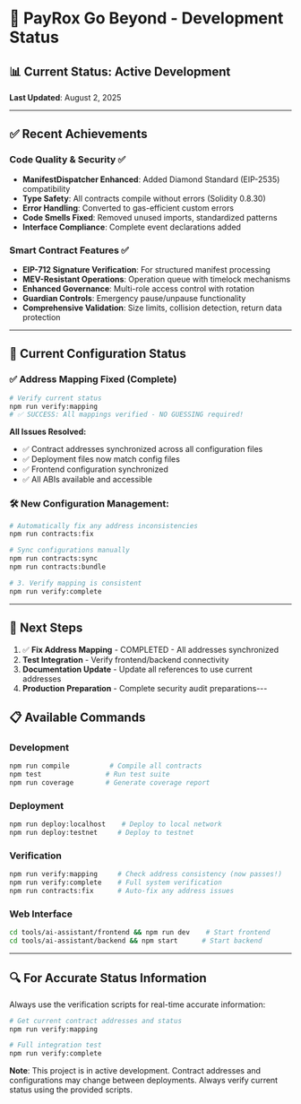 # 🚧 PayRox Go Beyond - Development Status

## 📊 Current Status: **Active Development**

**Last Updated**: August 2, 2025

---

## ✅ **Recent Achievements**

### Code Quality & Security ✅

- **ManifestDispatcher Enhanced**: Added Diamond Standard (EIP-2535) compatibility
- **Type Safety**: All contracts compile without errors (Solidity 0.8.30)
- **Error Handling**: Converted to gas-efficient custom errors
- **Code Smells Fixed**: Removed unused imports, standardized patterns
- **Interface Compliance**: Complete event declarations added

### Smart Contract Features ✅

- **EIP-712 Signature Verification**: For structured manifest processing
- **MEV-Resistant Operations**: Operation queue with timelock mechanisms
- **Enhanced Governance**: Multi-role access control with rotation
- **Guardian Controls**: Emergency pause/unpause functionality
- **Comprehensive Validation**: Size limits, collision detection, return data protection

---

## 🔧 **Current Configuration Status**

### ✅ **Address Mapping Fixed** (Complete)

```bash
# Verify current status
npm run verify:mapping
# ✅ SUCCESS: All mappings verified - NO GUESSING required!
```

**All Issues Resolved:**

- ✅ Contract addresses synchronized across all configuration files
- ✅ Deployment files now match config files
- ✅ Frontend configuration synchronized
- ✅ All ABIs available and accessible

### 🛠️ **New Configuration Management:**

```bash
# Automatically fix any address inconsistencies
npm run contracts:fix

# Sync configurations manually
npm run contracts:sync
npm run contracts:bundle

# 3. Verify mapping is consistent
npm run verify:complete
```

---

## 🎯 **Next Steps**

1. ✅ **Fix Address Mapping** - COMPLETED - All addresses synchronized
2. **Test Integration** - Verify frontend/backend connectivity
3. **Documentation Update** - Update all references to use current addresses
4. **Production Preparation** - Complete security audit preparations---

## 📋 **Available Commands**

### Development

```bash
npm run compile          # Compile all contracts
npm test                # Run test suite
npm run coverage        # Generate coverage report
```

### Deployment

```bash
npm run deploy:localhost    # Deploy to local network
npm run deploy:testnet     # Deploy to testnet
```

### Verification

```bash
npm run verify:mapping     # Check address consistency (now passes!)
npm run verify:complete    # Full system verification
npm run contracts:fix      # Auto-fix any address issues
```

### Web Interface

```bash
cd tools/ai-assistant/frontend && npm run dev    # Start frontend
cd tools/ai-assistant/backend && npm start      # Start backend
```

---

## 🔍 **For Accurate Status Information**

Always use the verification scripts for real-time accurate information:

```bash
# Get current contract addresses and status
npm run verify:mapping

# Full integration test
npm run verify:complete
```

**Note**: This project is in active development. Contract addresses and configurations may change
between deployments. Always verify current status using the provided scripts.
